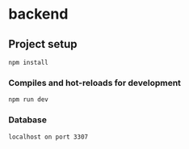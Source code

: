 # backend

## Project setup
```
npm install
```

### Compiles and hot-reloads for development
```
npm run dev
```

### Database
```
localhost on port 3307
```


